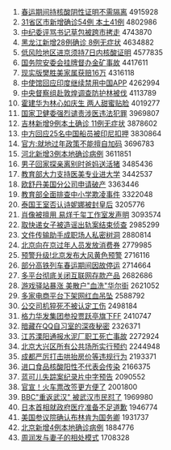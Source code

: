 1. [春运期间持核酸阴性证明不需隔离](http://www.baidu.com/baidu?cl=3&tn=SE_baiduhomet8_jmjb7mjw&rsv_dl=fyb_top&fr=top1000&wd=%B4%BA%D4%CB%C6%DA%BC%E4%B3%D6%BA%CB%CB%E1%D2%F5%D0%D4%D6%A4%C3%F7%B2%BB%D0%E8%B8%F4%C0%EB) 4915928
1. [31省区市新增确诊54例 本土41例](http://www.baidu.com/baidu?cl=3&tn=SE_baiduhomet8_jmjb7mjw&rsv_dl=fyb_top&fr=top1000&wd=31%CA%A1%C7%F8%CA%D0%D0%C2%D4%F6%C8%B7%D5%EF54%C0%FD%20%B1%BE%CD%C141%C0%FD) 4802986
1. [中纪委评骂书记草包被跨市拷走](http://www.baidu.com/baidu?cl=3&tn=SE_baiduhomet8_jmjb7mjw&rsv_dl=fyb_top&fr=top1000&wd=%D6%D0%BC%CD%CE%AF%C6%C0%C2%EE%CA%E9%BC%C7%B2%DD%B0%FC%B1%BB%BF%E7%CA%D0%BF%BD%D7%DF) 4743870
1. [黑龙江新增28例确诊 8例无症状](http://www.baidu.com/baidu?cl=3&tn=SE_baiduhomet8_jmjb7mjw&rsv_dl=fyb_top&fr=top1000&wd=%BA%DA%C1%FA%BD%AD%D0%C2%D4%F628%C0%FD%C8%B7%D5%EF%208%C0%FD%CE%DE%D6%A2%D7%B4) 4634882
1. [低风险地区进京须持7日内核酸证明](http://www.baidu.com/baidu?cl=3&tn=SE_baiduhomet8_jmjb7mjw&rsv_dl=fyb_top&fr=top1000&wd=%B5%CD%B7%E7%CF%D5%B5%D8%C7%F8%BD%F8%BE%A9%D0%EB%B3%D67%C8%D5%C4%DA%BA%CB%CB%E1%D6%A4%C3%F7) 4577835
1. [国务院安委会挂牌督办金矿事故](http://www.baidu.com/baidu?cl=3&tn=SE_baiduhomet8_jmjb7mjw&rsv_dl=fyb_top&fr=top1000&wd=%B9%FA%CE%F1%D4%BA%B0%B2%CE%AF%BB%E1%B9%D2%C5%C6%B6%BD%B0%EC%BD%F0%BF%F3%CA%C2%B9%CA) 4417611
1. [现实版樊胜美家属获赔16万](http://www.baidu.com/baidu?cl=3&tn=SE_baiduhomet8_jmjb7mjw&rsv_dl=fyb_top&fr=top1000&wd=%CF%D6%CA%B5%B0%E6%B7%AE%CA%A4%C3%C0%BC%D2%CA%F4%BB%F1%C5%E216%CD%F2) 4316118
1. [中使馆回应印度继续禁用中国APP](http://www.baidu.com/baidu?cl=3&tn=SE_baiduhomet8_jmjb7mjw&rsv_dl=fyb_top&fr=top1000&wd=%D6%D0%CA%B9%B9%DD%BB%D8%D3%A6%D3%A1%B6%C8%BC%CC%D0%F8%BD%FB%D3%C3%D6%D0%B9%FAAPP) 4262994
1. [中央督察组赴敦煌调查防护林被伐](http://www.baidu.com/baidu?cl=3&tn=SE_baiduhomet8_jmjb7mjw&rsv_dl=fyb_top&fr=top1000&wd=%D6%D0%D1%EB%B6%BD%B2%EC%D7%E9%B8%B0%B6%D8%BB%CD%B5%F7%B2%E9%B7%C0%BB%A4%C1%D6%B1%BB%B7%A5) 4113789
1. [霍建华为林心如庆生 两人甜蜜贴脸](http://www.baidu.com/baidu?cl=3&tn=SE_baiduhomet8_jmjb7mjw&rsv_dl=fyb_top&fr=top1000&wd=%BB%F4%BD%A8%BB%AA%CE%AA%C1%D6%D0%C4%C8%E7%C7%EC%C9%FA%20%C1%BD%C8%CB%CC%F0%C3%DB%CC%F9%C1%B3) 4019277
1. [国家卫健委强烈谴责涉医违法犯罪](http://www.baidu.com/baidu?cl=3&tn=SE_baiduhomet8_jmjb7mjw&rsv_dl=fyb_top&fr=top1000&wd=%B9%FA%BC%D2%CE%C0%BD%A1%CE%AF%C7%BF%C1%D2%C7%B4%D4%F0%C9%E6%D2%BD%CE%A5%B7%A8%B7%B8%D7%EF) 3969807
1. [吉林新增9例本土确诊 11例无症状](http://www.baidu.com/baidu?cl=3&tn=SE_baiduhomet8_jmjb7mjw&rsv_dl=fyb_top&fr=top1000&wd=%BC%AA%C1%D6%D0%C2%D4%F69%C0%FD%B1%BE%CD%C1%C8%B7%D5%EF%2011%C0%FD%CE%DE%D6%A2%D7%B4) 3878602
1. [中方回应25名中国船员被印尼扣押](http://www.baidu.com/baidu?cl=3&tn=SE_baiduhomet8_jmjb7mjw&rsv_dl=fyb_top&fr=top1000&wd=%D6%D0%B7%BD%BB%D8%D3%A625%C3%FB%D6%D0%B9%FA%B4%AC%D4%B1%B1%BB%D3%A1%C4%E1%BF%DB%D1%BA) 3830864
1. [官方:就地过年政策不能擅自加码](http://www.baidu.com/baidu?cl=3&tn=SE_baiduhomet8_jmjb7mjw&rsv_dl=fyb_top&fr=top1000&wd=%B9%D9%B7%BD%3A%BE%CD%B5%D8%B9%FD%C4%EA%D5%FE%B2%DF%B2%BB%C4%DC%C9%C3%D7%D4%BC%D3%C2%EB) 3696783
1. [河北新增3例本地确诊病例](http://www.baidu.com/baidu?cl=3&tn=SE_baiduhomet8_jmjb7mjw&rsv_dl=fyb_top&fr=top1000&wd=%BA%D3%B1%B1%D0%C2%D4%F63%C0%FD%B1%BE%B5%D8%C8%B7%D5%EF%B2%A1%C0%FD) 3611851
1. [男子回家探亲离别时爸妈送活猪](http://www.baidu.com/baidu?cl=3&tn=SE_baiduhomet8_jmjb7mjw&rsv_dl=fyb_top&fr=top1000&wd=%C4%D0%D7%D3%BB%D8%BC%D2%CC%BD%C7%D7%C0%EB%B1%F0%CA%B1%B0%D6%C2%E8%CB%CD%BB%EE%D6%ED) 3485436
1. [教育部大力支持医美专业进大学](http://www.baidu.com/baidu?cl=3&tn=SE_baiduhomet8_jmjb7mjw&rsv_dl=fyb_top&fr=top1000&wd=%BD%CC%D3%FD%B2%BF%B4%F3%C1%A6%D6%A7%B3%D6%D2%BD%C3%C0%D7%A8%D2%B5%BD%F8%B4%F3%D1%A7) 3442537
1. [欧舒丹美国分公司申请破产](http://www.baidu.com/baidu?cl=3&tn=SE_baiduhomet8_jmjb7mjw&rsv_dl=fyb_top&fr=top1000&wd=%C5%B7%CA%E6%B5%A4%C3%C0%B9%FA%B7%D6%B9%AB%CB%BE%C9%EA%C7%EB%C6%C6%B2%FA) 3363446
1. [教育部全面排查中小学欺凌事件](http://www.baidu.com/baidu?cl=3&tn=SE_baiduhomet8_jmjb7mjw&rsv_dl=fyb_top&fr=top1000&wd=%BD%CC%D3%FD%B2%BF%C8%AB%C3%E6%C5%C5%B2%E9%D6%D0%D0%A1%D1%A7%C6%DB%C1%E8%CA%C2%BC%FE) 3322048
1. [泰国王室否认诗妮娜被封皇后](http://www.baidu.com/baidu?cl=3&tn=SE_baiduhomet8_jmjb7mjw&rsv_dl=fyb_top&fr=top1000&wd=%CC%A9%B9%FA%CD%F5%CA%D2%B7%F1%C8%CF%CA%AB%C4%DD%C4%C8%B1%BB%B7%E2%BB%CA%BA%F3) 3205776
1. [肖像被擅用 易烊千玺工作室发声明](http://www.baidu.com/baidu?cl=3&tn=SE_baiduhomet8_jmjb7mjw&rsv_dl=fyb_top&fr=top1000&wd=%D0%A4%CF%F1%B1%BB%C9%C3%D3%C3%20%D2%D7%EC%C8%C7%A7%E7%F4%B9%A4%D7%F7%CA%D2%B7%A2%C9%F9%C3%F7) 3093574
1. [取快递女子被造谣出轨案结束侦查](http://www.baidu.com/baidu?cl=3&tn=SE_baiduhomet8_jmjb7mjw&rsv_dl=fyb_top&fr=top1000&wd=%C8%A1%BF%EC%B5%DD%C5%AE%D7%D3%B1%BB%D4%EC%D2%A5%B3%F6%B9%EC%B0%B8%BD%E1%CA%F8%D5%EC%B2%E9) 2985299
1. [文件传输助手成职场人私密树洞](http://www.baidu.com/baidu?cl=3&tn=SE_baiduhomet8_jmjb7mjw&rsv_dl=fyb_top&fr=top1000&wd=%CE%C4%BC%FE%B4%AB%CA%E4%D6%FA%CA%D6%B3%C9%D6%B0%B3%A1%C8%CB%CB%BD%C3%DC%CA%F7%B6%B4) 2880814
1. [北京向在京过年人员发放消费券](http://www.baidu.com/baidu?cl=3&tn=SE_baiduhomet8_jmjb7mjw&rsv_dl=fyb_top&fr=top1000&wd=%B1%B1%BE%A9%CF%F2%D4%DA%BE%A9%B9%FD%C4%EA%C8%CB%D4%B1%B7%A2%B7%C5%CF%FB%B7%D1%C8%AF) 2779985
1. [预警升级!北京发布大风黄色预警](http://www.baidu.com/baidu?cl=3&tn=SE_baiduhomet8_jmjb7mjw&rsv_dl=fyb_top&fr=top1000&wd=%D4%A4%BE%AF%C9%FD%BC%B6%21%B1%B1%BE%A9%B7%A2%B2%BC%B4%F3%B7%E7%BB%C6%C9%AB%D4%A4%BE%AF) 2716116
1. [部分高铁列车春运期间因故停运](http://www.baidu.com/baidu?cl=3&tn=SE_baiduhomet8_jmjb7mjw&rsv_dl=fyb_top&fr=top1000&wd=%B2%BF%B7%D6%B8%DF%CC%FA%C1%D0%B3%B5%B4%BA%D4%CB%C6%DA%BC%E4%D2%F2%B9%CA%CD%A3%D4%CB) 2714664
1. [多平台彻底关闭互联网存款产品](http://www.baidu.com/baidu?cl=3&tn=SE_baiduhomet8_jmjb7mjw&rsv_dl=fyb_top&fr=top1000&wd=%B6%E0%C6%BD%CC%A8%B3%B9%B5%D7%B9%D8%B1%D5%BB%A5%C1%AA%CD%F8%B4%E6%BF%EE%B2%FA%C6%B7) 2682686
1. [游戏驿站暴涨 美散户"血洗"华尔街](http://www.baidu.com/baidu?cl=3&tn=SE_baiduhomet8_jmjb7mjw&rsv_dl=fyb_top&fr=top1000&wd=%D3%CE%CF%B7%E6%E4%D5%BE%B1%A9%D5%C7%20%C3%C0%C9%A2%BB%A7%22%D1%AA%CF%B4%22%BB%AA%B6%FB%BD%D6) 2621052
1. [多家电商平台下架网红血吊坠](http://www.baidu.com/baidu?cl=3&tn=SE_baiduhomet8_jmjb7mjw&rsv_dl=fyb_top&fr=top1000&wd=%B6%E0%BC%D2%B5%E7%C9%CC%C6%BD%CC%A8%CF%C2%BC%DC%CD%F8%BA%EC%D1%AA%B5%F5%D7%B9) 2588792
1. [公交司机猝死不被认定工伤](http://www.baidu.com/baidu?cl=3&tn=SE_baiduhomet8_jmjb7mjw&rsv_dl=fyb_top&fr=top1000&wd=%B9%AB%BD%BB%CB%BE%BB%FA%E2%A7%CB%C0%B2%BB%B1%BB%C8%CF%B6%A8%B9%A4%C9%CB) 2498184
1. [格力华发集团参投贾跃亭旗下FF](http://www.baidu.com/baidu?cl=3&tn=SE_baiduhomet8_jmjb7mjw&rsv_dl=fyb_top&fr=top1000&wd=%B8%F1%C1%A6%BB%AA%B7%A2%BC%AF%CD%C5%B2%CE%CD%B6%BC%D6%D4%BE%CD%A4%C6%EC%CF%C2FF) 2410747
1. [暗藏在QQ自习室的深夜秘密](http://www.baidu.com/baidu?cl=3&tn=SE_baiduhomet8_jmjb7mjw&rsv_dl=fyb_top&fr=top1000&wd=%B0%B5%B2%D8%D4%DAQQ%D7%D4%CF%B0%CA%D2%B5%C4%C9%EE%D2%B9%C3%D8%C3%DC) 2326371
1. [江苏溧阳通报水泥厂职工死亡事故](http://www.baidu.com/baidu?cl=3&tn=SE_baiduhomet8_jmjb7mjw&rsv_dl=fyb_top&fr=top1000&wd=%BD%AD%CB%D5%E4%E0%D1%F4%CD%A8%B1%A8%CB%AE%C4%E0%B3%A7%D6%B0%B9%A4%CB%C0%CD%F6%CA%C2%B9%CA) 2272924
1. [北京大兴区所有公共场所实行预约](http://www.baidu.com/baidu?cl=3&tn=SE_baiduhomet8_jmjb7mjw&rsv_dl=fyb_top&fr=top1000&wd=%B1%B1%BE%A9%B4%F3%D0%CB%C7%F8%CB%F9%D3%D0%B9%AB%B9%B2%B3%A1%CB%F9%CA%B5%D0%D0%D4%A4%D4%BC) 2244948
1. [成都严厉打击哄抬房价等违规行为](http://www.baidu.com/baidu?cl=3&tn=SE_baiduhomet8_jmjb7mjw&rsv_dl=fyb_top&fr=top1000&wd=%B3%C9%B6%BC%D1%CF%C0%F7%B4%F2%BB%F7%BA%E5%CC%A7%B7%BF%BC%DB%B5%C8%CE%A5%B9%E6%D0%D0%CE%AA) 2193371
1. [进口食品核酸阳性不代表会传染](http://www.baidu.com/baidu?cl=3&tn=SE_baiduhomet8_jmjb7mjw&rsv_dl=fyb_top&fr=top1000&wd=%BD%F8%BF%DA%CA%B3%C6%B7%BA%CB%CB%E1%D1%F4%D0%D4%B2%BB%B4%FA%B1%ED%BB%E1%B4%AB%C8%BE) 2166375
1. [蓝可儿失踪案纪录片中字预告](http://www.baidu.com/baidu?cl=3&tn=SE_baiduhomet8_jmjb7mjw&rsv_dl=fyb_top&fr=top1000&wd=%C0%B6%BF%C9%B6%F9%CA%A7%D7%D9%B0%B8%BC%CD%C2%BC%C6%AC%D6%D0%D7%D6%D4%A4%B8%E6) 2090552
1. [官宣！火车票改签更方便了](http://www.baidu.com/baidu?cl=3&tn=SE_baiduhomet8_jmjb7mjw&rsv_dl=fyb_top&fr=top1000&wd=%B9%D9%D0%FB%A3%A1%BB%F0%B3%B5%C6%B1%B8%C4%C7%A9%B8%FC%B7%BD%B1%E3%C1%CB) 2001800
1. [BBC"重返武汉" 被武汉市民怼了](http://www.baidu.com/baidu?cl=3&tn=SE_baiduhomet8_jmjb7mjw&rsv_dl=fyb_top&fr=top1000&wd=BBC%22%D6%D8%B7%B5%CE%E4%BA%BA%22%20%B1%BB%CE%E4%BA%BA%CA%D0%C3%F1%ED%A1%C1%CB) 1969980
1. [日本首相就政府医疗准备不足道歉](http://www.baidu.com/baidu?cl=3&tn=SE_baiduhomet8_jmjb7mjw&rsv_dl=fyb_top&fr=top1000&wd=%C8%D5%B1%BE%CA%D7%CF%E0%BE%CD%D5%FE%B8%AE%D2%BD%C1%C6%D7%BC%B1%B8%B2%BB%D7%E3%B5%C0%C7%B8) 1946774
1. [美国参议院确认布林肯为国务卿](http://www.baidu.com/baidu?cl=3&tn=SE_baiduhomet8_jmjb7mjw&rsv_dl=fyb_top&fr=top1000&wd=%C3%C0%B9%FA%B2%CE%D2%E9%D4%BA%C8%B7%C8%CF%B2%BC%C1%D6%BF%CF%CE%AA%B9%FA%CE%F1%C7%E4) 1931737
1. [北京新增4例本地确诊病例](http://www.baidu.com/baidu?cl=3&tn=SE_baiduhomet8_jmjb7mjw&rsv_dl=fyb_top&fr=top1000&wd=%B1%B1%BE%A9%D0%C2%D4%F64%C0%FD%B1%BE%B5%D8%C8%B7%D5%EF%B2%A1%C0%FD) 1884776
1. [周润发与妻子的相处模式](http://www.baidu.com/baidu?cl=3&tn=SE_baiduhomet8_jmjb7mjw&rsv_dl=fyb_top&fr=top1000&wd=%D6%DC%C8%F3%B7%A2%D3%EB%C6%DE%D7%D3%B5%C4%CF%E0%B4%A6%C4%A3%CA%BD) 1708328